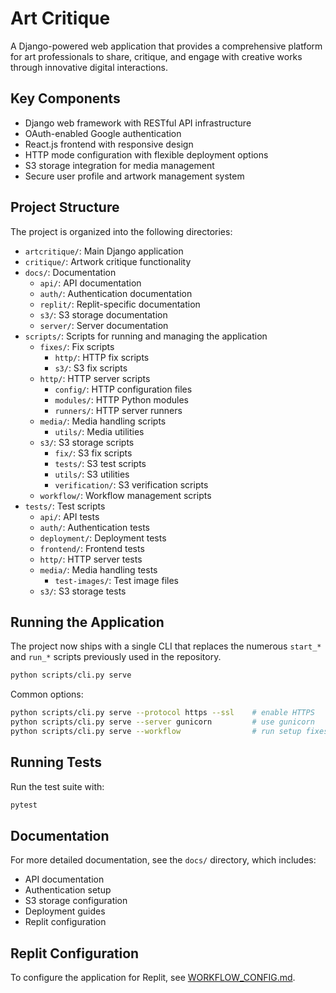 # Art Critique 

A Django-powered web application that provides a comprehensive platform for art professionals to share, critique, and engage with creative works through innovative digital interactions.

## Key Components
- Django web framework with RESTful API infrastructure
- OAuth-enabled Google authentication
- React.js frontend with responsive design
- HTTP mode configuration with flexible deployment options
- S3 storage integration for media management
- Secure user profile and artwork management system

## Project Structure

The project is organized into the following directories:

- `artcritique/`: Main Django application
- `critique/`: Artwork critique functionality
- `docs/`: Documentation
  - `api/`: API documentation
  - `auth/`: Authentication documentation
  - `replit/`: Replit-specific documentation
  - `s3/`: S3 storage documentation
  - `server/`: Server documentation
- `scripts/`: Scripts for running and managing the application
  - `fixes/`: Fix scripts
    - `http/`: HTTP fix scripts
    - `s3/`: S3 fix scripts
  - `http/`: HTTP server scripts
    - `config/`: HTTP configuration files
    - `modules/`: HTTP Python modules
    - `runners/`: HTTP server runners
  - `media/`: Media handling scripts
    - `utils/`: Media utilities
  - `s3/`: S3 storage scripts
    - `fix/`: S3 fix scripts
    - `tests/`: S3 test scripts
    - `utils/`: S3 utilities
    - `verification/`: S3 verification scripts
  - `workflow/`: Workflow management scripts
- `tests/`: Test scripts
  - `api/`: API tests
  - `auth/`: Authentication tests
  - `deployment/`: Deployment tests
  - `frontend/`: Frontend tests
  - `http/`: HTTP server tests
  - `media/`: Media handling tests
    - `test-images/`: Test image files
  - `s3/`: S3 storage tests

## Running the Application

The project now ships with a single CLI that replaces the numerous
`start_*` and `run_*` scripts previously used in the repository.

```bash
python scripts/cli.py serve
```

Common options:

```bash
python scripts/cli.py serve --protocol https --ssl    # enable HTTPS
python scripts/cli.py serve --server gunicorn         # use gunicorn
python scripts/cli.py serve --workflow                # run setup fixes
```

## Running Tests

Run the test suite with:

```bash
pytest
```

## Documentation

For more detailed documentation, see the `docs/` directory, which includes:

- API documentation
- Authentication setup
- S3 storage configuration
- Deployment guides
- Replit configuration

## Replit Configuration

To configure the application for Replit, see [WORKFLOW_CONFIG.md](WORKFLOW_CONFIG.md).